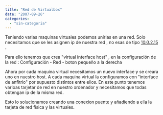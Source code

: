 ```yaml
---
title: "Red de Virtualbox"
date: "2007-09-26"
categories: 
  - "sin-categoria"
---
```


Teniendo varias maquinas virtuales podemos unirlas en una red. Solo necesitamos que se les asignen ip de nuestra red , no esas de tipo [10.0.2.15](https://10.0.2.15/) .

Para ello tenemos que crea "virtual interface host" , en la configuración de la red : Configuración - Red - boton pequeño a la derecha

Ahora por cada maquina virtual necesitamos un nuevo interface y se creara uno en nuestro host. A cada maquina virtual la configuramos con "interface de anfitrio" por supuesto distintos entre ellos. En este punto tenemos varioas tarjetar de red en nuestro ordenador y necesitamos que todas obtengan ip de la misma red.

Esto lo solucionamos creando una conexion puente y añadiendo a ella la tarjeta de red fisica y las virtuales.
